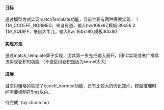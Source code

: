 #### 目标

通过模型方式实现matchTemplate功能，目前主要有两种需要实现：
1 TM_CCOEFF_NORMED，来自有道，输入hw:109x87,模板:80x56
2 TM_SQDIFF，来自大牛儿，输入hw: 160x180,模板:80x80

#### 实现方法

通过match_template算子实现，尤其第一步先把输入展开，用FC实现或者广播乘法实现卷积的功能
（不直接用卷积是因为kernel太大）

#### 进展

目前只粗略的实现了ccoeff_normed功能，还有比较大的优化空间，模型推理时间需要控制在5ms以内。

待完成（by charle.hu)